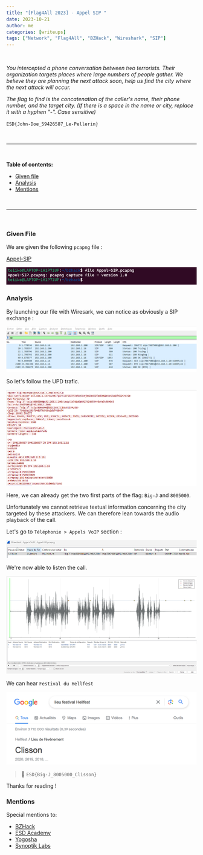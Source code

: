 ```yaml
---
title: "[Flag4All 2023] - Appel SIP "
date: 2023-10-21
author: me
categories: [writeups]
tags: ["Network", "Flag4All", "BZHack", "Wireshark", "SIP"]
---
```


<link rel="stylesheet" href="https://cdnjs.cloudflare.com/ajax/libs/font-awesome/5.15.2/css/all.min.css">
<link rel="stylesheet" href="/assets/css/lil-bootstrap.css">
<script src="https://code.jquery.com/jquery-3.6.0.min.js"></script>

<br>

*You intercepted a phone conversation between two terrorists. Their organization targets places where large numbers of people gather. We believe they are planning the next attack soon, help us find the city where the next attack will occur.*

*The flag to find is the concatenation of the caller's name, their phone number, and the target city. (If there is a space in the name or city, replace it with a hyphen "-". Case sensitive)*


`ESD{John-Doe_59426587_Le-Pellerin}`


<br>


_____________________________________________________



<br>

**Table of contents:**

- <a href="#given-file">Given file</a>
- <a href="#analysis">Analysis</a>
- <a href="#mentions">Mentions</a>

<br>

_____________________________________________________


<br>

### Given File

We are given the following `pcapng` file : <br>

<i class="fas fa-paperclip"></i> [Appel-SIP](/assets/attachments/Appel-SIP.pcapng)


![sip](/images/bzhack/appel-sip/given_file.png)

### Analysis

By launching our file with Wiresark, we can notice as obviously a SIP exchange :

![sip](/images/bzhack/appel-sip/sip_wireshark.png)

So let's follow the UPD trafic.

![sip](/images/bzhack/appel-sip/sip_wireshark-2.png)

Here, we can already get the two first parts of the flag: `Big-J` and `8005000`.

Unfortunately we cannot retrieve textual information concerning the city targeted by these attackers. We can therefore lean towards the audio playback of the call.

Let's go to `Téléphonie > Appels VoIP` section :

![sip](/images/bzhack/appel-sip/sip_wireshark-3.png)

We're now able to listen the call.

![sip](/images/bzhack/appel-sip/sip_wireshark-4.png)

We can hear `Festival du Hellfest`

![sip](/images/bzhack/appel-sip/sip_wireshark-5.png)


> 🚩 `ESD{Big-J_8005000_Clisson}`

Thanks for reading !

### Mentions

Special mentions to:

- <a href="https://www.bzhack.bzh/" target="_blank">BZHack</a>
- <a href="https://esdacademy.eu" target="_blank">ESD Academy</a>
- <a href="https://yogosha.com/" target="_blank">Yogosha</a>
- <a href="https://www.synoptik-labs.com/" target="_blank">Synoptik Labs</a>
